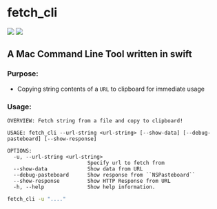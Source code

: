 # fetch_cli

[![](https://img.shields.io/endpoint?url=https%3A%2F%2Fswiftpackageindex.com%2Fapi%2Fpackages%2Fc2p-cmd%2Ffetch_cli_mac%2Fbadge%3Ftype%3Dswift-versions)](https://swiftpackageindex.com/c2p-cmd/fetch_cli_mac)
[![](https://img.shields.io/endpoint?url=https%3A%2F%2Fswiftpackageindex.com%2Fapi%2Fpackages%2Fc2p-cmd%2Ffetch_cli_mac%2Fbadge%3Ftype%3Dplatforms)](https://swiftpackageindex.com/c2p-cmd/fetch_cli_mac)

## A Mac Command Line Tool written in swift
### Purpose: 
- Copying string contents of a `URL` to clipboard for immediate usage

### Usage:
```shell
OVERVIEW: Fetch string from a file and copy to clipboard!

USAGE: fetch_cli --url-string <url-string> [--show-data] [--debug-pasteboard] [--show-response]

OPTIONS:
  -u, --url-string <url-string>
                          Specify url to fetch from
  --show-data             Show data from URL
  --debug-pasteboard      Show response from ``NSPasteboard``
  --show-response         Show HTTP Response from URL
  -h, --help              Show help information.
```
```bash
fetch_cli -u "...."
```
